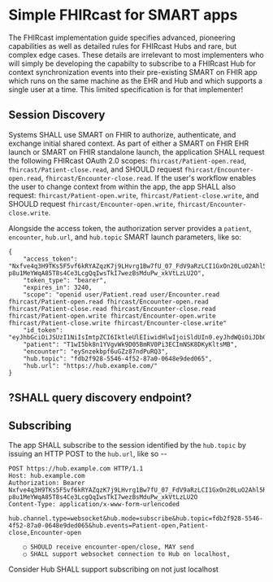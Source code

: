 # Simple FHIRcast for SMART apps

The FHIRcast implementation guide specifies advanced, pioneering capabilities as well as detailed rules for FHIRcast Hubs and rare, but complex edge cases. These details are irrelevant to most implementers who will simply be developing the capabilty to subscribe to a FHIRcast Hub for context synchronization events into their pre-existing SMART on FHIR app which runs on the same machine as the EHR and Hub and which supports a single user at a time. This limited specification is for that implementer!

## Session Discovery 

Systems SHALL use SMART on FHIR to authorize, authenticate, and exchange initial shared context. 
As part of either a SMART on FHIR EHR launch or SMART on FHIR standalone launch, the application SHALL request the following FHIRcast OAuth 2.0 scopes: `fhircast/Patient-open.read`, `fhircast/Patient-close.read`, 
and SHOULD request `fhircast/Encounter-open.read`, `fhircast/Encounter-close.read`. If the user's workflow enables the user to change context from within the app, the app SHALL also request: `fhircast/Patient-open.write`, `fhircast/Patient-close.write`, and SHOULD request `fhircast/Encounter-open.write`, `fhircast/Encounter-close.write`.

Alongside the access token, the authorization server provides a `patient`, `encounter`, `hub.url`, and `hub.topic` SMART launch parameters, like so:

```
{
	"access_token": "Nxfve4q3H9TKs5F5vf6kRYAZqzK7j9LHvrg1Bw7fU_07_FdV9aRzLCI1GxOn20LuO2Ahl5RkRnz-p8u1MeYWqA85T8s4Ce3LcgQqIwsTkI7wezBsMduPw_xkVtLzLU2O",
	"token_type": "bearer",
	"expires_in": 3240,
	"scope": "openid user/Patient.read user/Encounter.read fhircast/Patient-open.read fhircast/Encounter-open.read fhircast/Patient-close.read fhircast/Encounter-close.read fhircast/Patient-open.write fhircast/Encounter-open.write fhircast/Patient-close.write fhircast/Encounter-close.write"
	"id_token": "eyJhbGciOiJSUzI1NiIsImtpZCI6IktleUlEIiwidHlwIjoiSldUIn0.eyJhdWQiOiJDbGllbnRJRCIsImV4cCI6RXhwaXJlc0F0LCJpYXQiOklzc3VlZEF0LCJpc3MiOiJJc3N1ZXJVUkwiLCJzdWIiOiJFbmRVc2VySWRlbnRpZmllciJ9",
	"patient": "T1wI5bk8n1YVgvWk9D05BmRV0Pi3ECImNSK8DKyKltsMB",
	"encounter": "eySnzekbpf6uGZz87ndPuRQ3",
	"hub.topic": "fdb2f928-5546-4f52-87a0-0648e9ded065",
	"hub.url": "https://hub.example.com/"
}
```

##  ?SHALL query discovery endpoint?

## Subscribing

The app SHALL subscribe to the session identified by the `hub.topic` by issuing an HTTP POST to the `hub.url`, like so -- 

```
POST https://hub.example.com HTTP/1.1
Host: hub.example.com
Authorization: Bearer Nxfve4q3H9TKs5F5vf6kRYAZqzK7j9LHvrg1Bw7fU_07_FdV9aRzLCI1GxOn20LuO2Ahl5RkRnz-p8u1MeYWqA85T8s4Ce3LcgQqIwsTkI7wezBsMduPw_xkVtLzLU2O
Content-Type: application/x-www-form-urlencoded

hub.channel.type=websocket&hub.mode=subscribe&hub.topic=fdb2f928-5546-4f52-87a0-0648e9ded065&hub.events=Patient-open,Patient-close,Encounter-open
```



		○ SHOULD receive encounter-open/close, MAY send
		○ SHALL support websocket connection to Hub on localhost, 
Consider Hub SHALL support subscribing on not just localhost